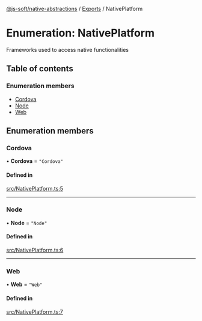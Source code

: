 [@js-soft/native-abstractions](../README.md) / [Exports](../modules.md) / NativePlatform

# Enumeration: NativePlatform

Frameworks used to access native functionalities

## Table of contents

### Enumeration members

-   [Cordova](NativePlatform.md#cordova)
-   [Node](NativePlatform.md#node)
-   [Web](NativePlatform.md#web)

## Enumeration members

### Cordova

• **Cordova** = `"Cordova"`

#### Defined in

[src/NativePlatform.ts:5](https://github.com/js-soft/ts-native-access/blob/68cf98a/packages/abstractions/src/NativePlatform.ts#L5)

---

### Node

• **Node** = `"Node"`

#### Defined in

[src/NativePlatform.ts:6](https://github.com/js-soft/ts-native-access/blob/68cf98a/packages/abstractions/src/NativePlatform.ts#L6)

---

### Web

• **Web** = `"Web"`

#### Defined in

[src/NativePlatform.ts:7](https://github.com/js-soft/ts-native-access/blob/68cf98a/packages/abstractions/src/NativePlatform.ts#L7)
